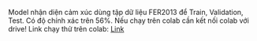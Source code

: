 Model nhận diện cảm xúc dùng tập dữ liệu FER2013 để Train, Validation, Test. Có độ chính xác trên 56%. Nếu chạy trên colab cần kết nối colab với drive! Link chạy thử trên colab: [Link](https://colab.research.google.com/drive/1_dkGftjNge0uVyQZTz5J-xsRNoVtfmCJ?authuser=1)
